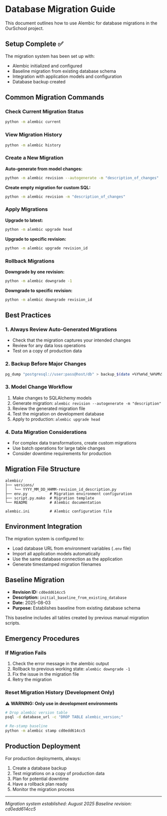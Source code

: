 # Database Migration Guide

This document outlines how to use Alembic for database migrations in the OurSchool project.

## Setup Complete ✅

The migration system has been set up with:
- Alembic initialized and configured
- Baseline migration from existing database schema
- Integration with application models and configuration
- Database backup created

## Common Migration Commands

### Check Current Migration Status
```bash
python -m alembic current
```

### View Migration History
```bash
python -m alembic history
```

### Create a New Migration

**Auto-generate from model changes:**
```bash
python -m alembic revision --autogenerate -m "description_of_changes"
```

**Create empty migration for custom SQL:**
```bash
python -m alembic revision -m "description_of_changes"
```

### Apply Migrations

**Upgrade to latest:**
```bash
python -m alembic upgrade head
```

**Upgrade to specific revision:**
```bash
python -m alembic upgrade revision_id
```

### Rollback Migrations

**Downgrade by one revision:**
```bash
python -m alembic downgrade -1
```

**Downgrade to specific revision:**
```bash
python -m alembic downgrade revision_id
```

## Best Practices

### 1. Always Review Auto-Generated Migrations
- Check that the migration captures your intended changes
- Review for any data loss operations
- Test on a copy of production data

### 2. Backup Before Major Changes
```bash
pg_dump "postgresql://user:pass@host/db" > backup_$(date +%Y%m%d_%H%M%S).sql
```

### 3. Model Change Workflow
1. Make changes to SQLAlchemy models
2. Generate migration: `alembic revision --autogenerate -m "description"`
3. Review the generated migration file
4. Test the migration on development database
5. Apply to production: `alembic upgrade head`

### 4. Data Migration Considerations
- For complex data transformations, create custom migrations
- Use batch operations for large table changes
- Consider downtime requirements for production

## Migration File Structure

```
alembic/
├── versions/
│   └── YYYY_MM_DD_HHMM-revision_id_description.py
├── env.py          # Migration environment configuration
├── script.py.mako  # Migration template
└── README          # Alembic documentation

alembic.ini         # Alembic configuration file
```

## Environment Integration

The migration system is configured to:
- Load database URL from environment variables (`.env` file)
- Import all application models automatically
- Use the same database connection as the application
- Generate timestamped migration filenames

## Baseline Migration

- **Revision ID:** `cd0edd614cc5`
- **Description:** `initial_baseline_from_existing_database`
- **Date:** 2025-08-03
- **Purpose:** Establishes baseline from existing database schema

This baseline includes all tables created by previous manual migration scripts.

## Emergency Procedures

### If Migration Fails
1. Check the error message in the alembic output
2. Rollback to previous working state: `alembic downgrade -1`
3. Fix the issue in the migration file
4. Retry the migration

### Reset Migration History (Development Only)
⚠️ **WARNING: Only use in development environments**

```bash
# Drop alembic version table
psql -d database_url -c "DROP TABLE alembic_version;"

# Re-stamp baseline
python -m alembic stamp cd0edd614cc5
```

## Production Deployment

For production deployments, always:
1. Create a database backup
2. Test migrations on a copy of production data
3. Plan for potential downtime
4. Have a rollback plan ready
5. Monitor the migration process

---

*Migration system established: August 2025*
*Baseline revision: cd0edd614cc5*